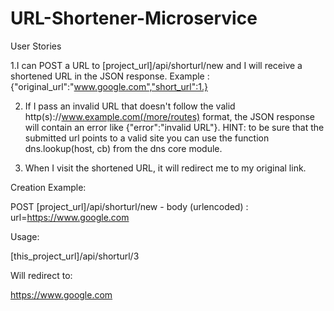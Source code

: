 # URL-Shortener-Microservice

User Stories

1.I can POST a URL to [project_url]/api/shorturl/new and I will receive a shortened URL in the JSON response. Example : {"original_url":"www.google.com","short_url":1.}

2. If I pass an invalid URL that doesn't follow the valid http(s)://www.example.com(/more/routes) format, the JSON response will contain an error like {"error":"invalid URL"}. HINT: to be sure that the submitted url points to a valid site you can use the function dns.lookup(host, cb) from the dns core module. 

3. When I visit the shortened URL, it will redirect me to my original link.

Creation Example:

POST [project_url]/api/shorturl/new - body (urlencoded) : url=https://www.google.com

Usage:

[this_project_url]/api/shorturl/3

Will redirect to:

https://www.google.com
